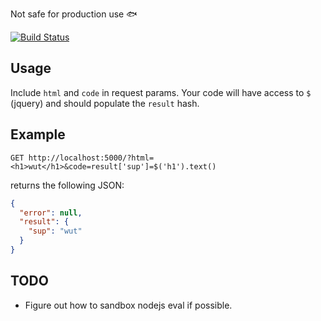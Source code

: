 Not safe for production use :fish:

[![Build Status](https://secure.travis-ci.org/6/jsdom-service.png?branch=master)](https://travis-ci.org/6/jsdom-service)

Usage
-----
Include `html` and `code` in request params. Your code will have access to `$` (jquery) and should populate the `result` hash.

Example
-------
```
GET http://localhost:5000/?html=<h1>wut</h1>&code=result['sup']=$('h1').text()
```
returns the following JSON:
```json
{
  "error": null,
  "result": {
    "sup": "wut"
  }
}
```

TODO
----
- Figure out how to sandbox nodejs eval if possible.
